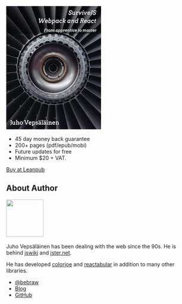 <div class='front-cover-wrapper'>
  <img class='front-cover' src='images/title_page_small.jpg' width=255 height=330 />
</div>

* 45 day money back guarantee
* 200+ pages (pdf/epub/mobi)
* Future updates for free
* Minimum $20 + VAT.

<a class='btn' href='https://leanpub.com/survivejs_webpack_react'>Buy at Leanpub</a>

## About Author

<img src='https://www.gravatar.com/avatar/b26ec3c2769168c2cbc64cc3df9cdd9c?s=100" alt="Juho Vepsäläinen' class='author-photo' width='100' height='100' />

Juho Vepsäläinen has been dealing with the web since the 90s. He is behind [jswiki](https://github.com/bebraw/jswiki) and [jster.net](http://jster.net/).

He has developed [colorjoe](https://github.com/bebraw/colorjoe) and [reactabular](https://github.com/bebraw/reactabular) in addition to many other libraries.

* [@bebraw](https://twitter.com/bebraw)
* [Blog](http://nixtu.info)
* [GitHub](https://github.com/bebraw)
